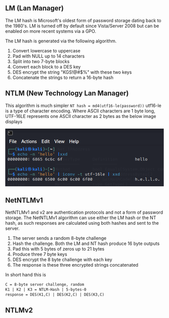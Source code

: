 LM (Lan Manager)
----------------
The LM hash is Microsoft's oldest form of password storage dating back to the 1980's. LM is turned off by default since Vista/Server 2008 but can be enabled on more recent systems via a GPO.

The LM hash is generated via the following algorithm.

1. Convert lowercase to uppercase
2. Pad with NULL up to 14 characters 
3. Split into two 7-byte blocks
4. Convert each block to a DES key 
5. DES encrypt the string "KGS!@#$%" with these two keys
6. Concatenate the strings to return a 16-byte hash

NTLM (New Technology Lan Manager)
----
This algorithm is much simpler
`NT hash = md4(utf16-le(password))`
utf16-le is a type of character encoding. Where ASCII characters are 1 byte long, UTF-16LE represents one ASCII character as 2 bytes as the below image displays

<img src="Images/auth.png">


NetNTLMv1
---------
NetNTLMv1 and v2 are authentication protocols and not a form of password storage. The NetNTLMv1 algorithm can use either the LM hash or the NT hash, as such responses are calculated using both hashes and sent to the server.

1. The server sends a random 8-byte challenge
2. Hash the challenge. Both the LM and NT hash produce 16 byte outputs
3. Pad this with 5 bytes of zeros up to 21 bytes
4. Produce three 7 byte keys
5. DES encrypt the 8 byte challenge with each key
6. The response is these three encrypted strings concatenated

In short hand this is

```
C = 8-byte server challenge, random
K1 | K2 | K3 = NTLM-Hash | 5-bytes-0
response = DES(K1,C) | DES(K2,C) | DES(K3,C)
```
          
NTLMv2
------
